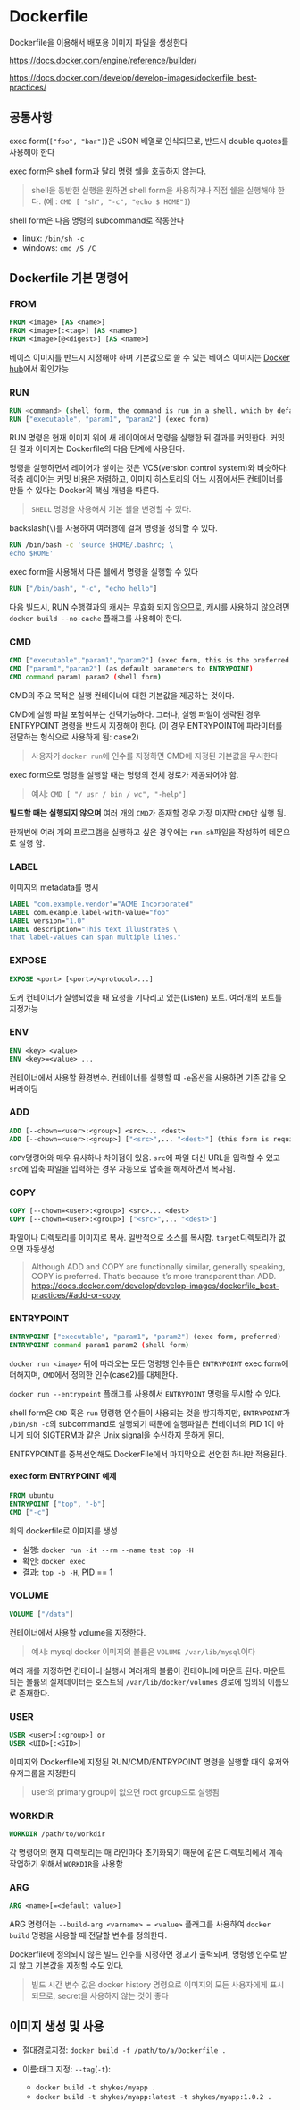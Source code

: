 # Dockerfile

Dockerfile을 이용해서 배포용 이미지 파일을 생성한다

<https://docs.docker.com/engine/reference/builder/>

<https://docs.docker.com/develop/develop-images/dockerfile_best-practices/>

## 공통사항

exec form(`["foo", "bar"]`)은 JSON 배열로 인식되므로, 반드시 double quotes를 사용해야 한다

exec form은 shell form과 달리 명령 쉘을 호출하지 않는다.

> shell을 동반한 실행을 원하면 shell form을 사용하거나 직접 쉘을 실행해야 한다.
> (예 : `CMD [ "sh", "-c", "echo $ HOME"]`)

shell form은 다음 명령의 subcommand로 작동한다

- linux: `/bin/sh -c`
- windows: `cmd /S /C`

## Dockerfile 기본 명령어

### FROM

```dockerfile
FROM <image> [AS <name>]
FROM <image>[:<tag>] [AS <name>]
FROM <image>[@<digest>] [AS <name>]
```

베이스 이미지를 반드시 지정해야 하며 기본값으로 쓸 수 있는 베이스 이미지는 [Docker hub](https://hub.docker.com/explore/)에서 확인가능

### RUN

```dockerfile
RUN <command> (shell form, the command is run in a shell, which by default is /bin/sh -c on Linux or cmd /S /C on Windows)
RUN ["executable", "param1", "param2"] (exec form)
```

RUN 명령은 현재 이미지 위에 새 레이어에서 명령을 실행한 뒤 결과를 커밋한다.
커밋 된 결과 이미지는 Dockerfile의 다음 단계에 사용된다.

명령을 실행하면서 레이어가 쌓이는 것은 VCS(version control system)와 비슷하다.
적층 레이어는 커밋 비용은 저렴하고, 이미지 히스토리의 어느 시점에서든 컨테이너를 만들 수 있다는 Docker의 핵심 개념을 따른다.

> `SHELL` 명령을 사용해서 기본 쉘을 변경할 수 있다.

backslash(`\`)를 사용하여 여러행에 걸쳐 명령을 정의할 수 있다.

```dockerfile
RUN /bin/bash -c 'source $HOME/.bashrc; \
echo $HOME'
```

exec form을 사용해서 다른 쉘에서 명령을 실행할 수 있다

```dockerfile
RUN ["/bin/bash", "-c", "echo hello"]
```

다음 빌드시, RUN 수행결과의 캐시는 무효화 되지 않으므로, 캐시를 사용하지 않으려면 `docker build --no-cache` 플래그를 사용해야 한다.

### CMD

```dockerfile
CMD ["executable","param1","param2"] (exec form, this is the preferred form)
CMD ["param1","param2"] (as default parameters to ENTRYPOINT)
CMD command param1 param2 (shell form)
```

CMD의 주요 목적은 실행 컨테이너에 대한 기본값을 제공하는 것이다.

CMD에 실행 파일 포함여부는 선택가능하다.
그러나, 실행 파일이 생략된 경우 ENTRYPOINT 명령을 반드시 지정해야 한다.
(이 경우 ENTRYPOINT에 파라미터를 전달하는 형식으로 사용하게 됨: case2)

> 사용자가 `docker run`에 인수를 지정하면 CMD에 지정된 기본값을 무시한다

exec form으로 명령을 실행할 때는 명령의 전체 경로가 제공되어야 함.

> 예시: `CMD [ "/ usr / bin / wc", "-help"]`

**빌드할 때는 실행되지 않으며** 여러 개의 `CMD`가 존재할 경우 가장 마지막 `CMD`만 실행 됨.

한꺼번에 여러 개의 프로그램을 실행하고 싶은 경우에는 `run.sh`파일을 작성하여 데몬으로 실행 함.

### LABEL

이미지의 metadata를 명시

```dockerfile
LABEL "com.example.vendor"="ACME Incorporated"
LABEL com.example.label-with-value="foo"
LABEL version="1.0"
LABEL description="This text illustrates \
that label-values can span multiple lines."
```

### EXPOSE

```dockerfile
EXPOSE <port> [<port>/<protocol>...]
```

도커 컨테이너가 실행되었을 때 요청을 기다리고 있는(Listen) 포트. 여러개의 포트를 지정가능

### ENV

```dockerfile
ENV <key> <value>
ENV <key>=<value> ...
```

컨테이너에서 사용할 환경변수. 컨테이너를 실행할 때 `-e`옵션을 사용하면 기존 값을 오버라이딩

### ADD

```dockerfile
ADD [--chown=<user>:<group>] <src>... <dest>
ADD [--chown=<user>:<group>] ["<src>",... "<dest>"] (this form is required for paths containing whitespace)
```

`COPY`명령어와 매우 유사하나 차이점이 있음.
`src`에 파일 대신 URL을 입력할 수 있고 `src`에 압축 파일을 입력하는 경우 자동으로 압축을 해제하면서 복사됨.

### COPY

```dockerfile
COPY [--chown=<user>:<group>] <src>... <dest>
COPY [--chown=<user>:<group>] ["<src>",... "<dest>"]
```

파일이나 디렉토리를 이미지로 복사. 일반적으로 소스를 복사함. `target`디렉토리가 없으면 자동생성

> Although ADD and COPY are functionally similar, generally speaking, COPY is preferred.
> That’s because it’s more transparent than ADD.
> <https://docs.docker.com/develop/develop-images/dockerfile_best-practices/#add-or-copy>

### ENTRYPOINT

```dockerfile
ENTRYPOINT ["executable", "param1", "param2"] (exec form, preferred)
ENTRYPOINT command param1 param2 (shell form)
```

`docker run <image>` 뒤에 따라오는 모든 명령행 인수들은 `ENTRYPOINT` exec form에 더해지며, `CMD`에서 정의한 인수(case2)를 대체한다.

`docker run --entrypoint` 플래그를 사용해서 `ENTRYPOINT` 명령을 무시할 수 있다.

shell form은 `CMD` 혹은 `run` 명령행 인수들이 사용되는 것을 방지하지만,
`ENTRYPOINT`가 `/bin/sh -c`의 subcommand로 실행되기 때문에 실행파일은 컨테이너의 PID 1이 아니게 되어 SIGTERM과 같은 Unix signal을 수신하지 못하게 된다.

ENTRYPOINT를 중복선언해도 DockerFile에서 마지막으로 선언한 하나만 적용된다.

#### exec form ENTRYPOINT 예제

```dockerfile
FROM ubuntu
ENTRYPOINT ["top", "-b"]
CMD ["-c"]
```

위의 dockerfile로 이미지를 생성

- 실행: `docker run -it --rm --name test top -H`
- 확인: `docker exec`
- 결과: `top -b -H`, PID == 1

### VOLUME

```dockerfile
VOLUME ["/data"]
```

컨테이너에서 사용할 volume을 지정한다.

> 예시: mysql docker 이미지의 볼륨은 `VOLUME /var/lib/mysql`이다

여러 개를 지정하면 컨테이너 실행시 여러개의 볼륨이 컨테이너에 마운트 된다.
마운트 되는 볼륨의 실제데이터는 호스트의 `/var/lib/docker/volumes` 경로에 임의의 이름으로 존재한다.

### USER

```dockerfile
USER <user>[:<group>] or
USER <UID>[:<GID>]
```

이미지와 Dockerfile에 지정된 RUN/CMD/ENTRYPOINT 명령을 실행할 때의 유저와 유저그룹을 지정한다

> user의 primary group이 없으면 root group으로 실행됨

### WORKDIR

```dockerfile
WORKDIR /path/to/workdir
```

각 명령어의 현재 디렉토리는 매 라인마다 초기화되기 때문에 같은 디렉토리에서 계속 작업하기 위해서 `WORKDIR`을 사용함

### ARG

```dockerfile
ARG <name>[=<default value>]
```

ARG 명령어는 `--build-arg <varname> = <value>` 플래그를 사용하여 `docker build` 명령을 사용할 때 전달할 변수를 정의한다.

Dockerfile에 정의되지 않은 빌드 인수를 지정하면 경고가 출력되며, 명령행 인수로 받지 않고 기본값을 지정할 수도 있다.

> 빌드 시간 변수 값은 docker history 명령으로 이미지의 모든 사용자에게 표시되므로, secret을 사용하지 않는 것이 좋다

## 이미지 생성 및 사용

- 절대경로지정: `docker build -f /path/to/a/Dockerfile .`

- 이름:태그 지정: `--tag`(`-t`):
  - `docker build -t shykes/myapp .`
  - `docker build -t shykes/myapp:latest -t shykes/myapp:1.0.2 .`
